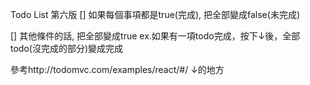 Todo List 第六版
[] 如果每個事項都是true(完成), 把全部變成false(未完成)


[] 其他條件的話, 把全部變成true
ex.如果有一項todo完成，按下↓後，全部todo(沒完成的部分)變成完成

參考http://todomvc.com/examples/react/#/   ↓的地方
